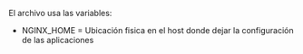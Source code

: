 El archivo usa las variables:

- NGINX_HOME =  Ubicación fisica en el host donde dejar la configuración de las aplicaciones
